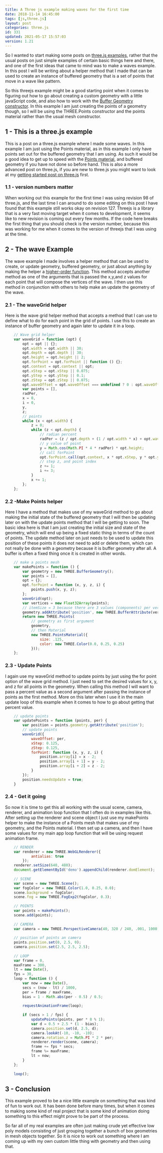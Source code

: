 ```yaml
---
title: A Three js example making waves for the first time
date: 2018-11-14 16:45:00
tags: [js,three.js]
layout: post
categories: three.js
id: 331
updated: 2021-05-17 15:57:03
version: 1.21
---
```


So I wanted to start making some posts on [three.js examples](/2021/02/19/threejs-examples/), rather that the usual posts on just simple examples of certain basic things here and there, and one of the first ideas that came to mind was to make a waves example. In this post I will be writing about a helper method that I made that can be used to create an instance of buffered geometry that is a set of points that move in a wave like pattern.

So this threejs example might be a good starting point when it comes to figuring out how to go about creating a custom geometry with a little javaScript code, and also how to work with the [Buffer Geometry constructor](/2021/04/22/threejs-buffer-geometry/). In this example I am just creating the points of a geometry though, so I will be using the THREE.Points constructor and the points material rather than the usual mesh constructor.

<!-- more -->

## 1 - This is a three.js example

This is a post on a three.js example where I made some waves. In this example I am just using the Points material, as in this example I only have points set out for the buffered geometry that I am using. As such it would be a good idea to get up to speed with the [Points material](/2018/05/12/threejs-points-material/), and buffered geometry if you have not done so before hand. This is also a more advanced post on three.js, if you are new to three.js you might want to look at my [getting started post on three.js](/2018/04/04/threejs-getting-started/) first.

### 1.1 - version numbers matter

When working out this example for the first time I was using revision 98 of three.js, and the last time I can around to do some editing on this post I have found that this example still works okay on revision 127. Threejs is a library that is a very fast moving target when it comes to development, it seems like to new revision is coming out every few months. If the code here breaks the first thing that you should check is the version number, because this was working for me when it comes to the version of threejs that I was using at the time.

## 2 - The wave Example

The wave example I made involves a helper method that can be used to create, or update geometry, buffered geometry, or just about anything by making the helper a [higher-order function](https://en.wikipedia.org/wiki/Higher-order_function). This method accepts another method as one of the arguments that is passed the x,y,and z values for each point that will compose the vertices of the wave. I then use this method in conjunction with others to help make an update the geometry of the wave.

### 2.1 - The waveGrid helper

Here is the wave grid helper method that accepts a method that I can use to define what to do for each point in the grid of points. I use this to create an instance of buffer geometry and again later to update it in a loop.

```js
    // Wave grid helper
    var waveGrid = function (opt) {
        opt = opt || {};
        opt.width = opt.width || 30;
        opt.depth = opt.depth || 30;
        opt.height = opt.height || 2;
        opt.forPoint = opt.forPoint || function () {};
        opt.context = opt.context || opt;
        opt.xStep = opt.xStep || 0.075;
        opt.yStep = opt.yStep || 0.1;
        opt.zStep = opt.zStep || 0.075;
        opt.waveOffset = opt.waveOffset === undefined ? 0 : opt.waveOffset;
        var points = [],
        radPer,
        x = 0,
        i = 0,
        y,
        z;
        // points
        while (x < opt.width) {
            z = 0;
            while (z < opt.depth) {
                // radian percent
                radPer = (z / opt.depth + (1 / opt.width * x) + opt.waveOffset) % 1;
                // y value of point
                y = Math.cos(Math.PI * 4 * radPer) * opt.height;
                // call forPoint
                opt.forPoint.call(opt.context, x * opt.xStep, y * opt.yStep, z * opt.zStep, i);
                // step z, and point index
                z += 1;
                i += 3;
            }
            x += 1;
        };
    };
```

### 2.2 -Make Points helper

Here I have a method that makes use of my waveGrid method to go about making the initial state of the buffered geometry that I will then be updating later on with the update points method that I will be getting to soon. The basic idea here is that I am just creating the initial size and state of the geometry, which will end up being a fixed static thing in terms of the count of points. The update method later on just needs to be used to update this position of these points it does not need to add or delete them, which can not really be done with a geometry because it is buffer geometry after all. A buffer is often a fixed thing once it is created in other words.

```js
    // make a points mesh
    var makePoints = function () {
        var geometry = new THREE.BufferGeometry();
        var points = [],
        opt = {};
        opt.forPoint = function (x, y, z, i) {
            points.push(x, y, z);
        };
        waveGrid(opt);
        var vertices = new Float32Array(points);
        // itemSize = 3 because there are 3 values (components) per vertex
        geometry.addAttribute('position', new THREE.BufferAttribute(vertices, 3));
        return new THREE.Points(
            // geometry as first argument
            geometry,
            // then Material
            new THREE.PointsMaterial({
                size: .125,
                color: new THREE.Color(0.0, 0.25, 0.25)
            }));
    };
```

### 2.3 - Update Points

I again use my waveGrid method to update points by just using the for point option of the wave grid method. I just need to set the desired values for x, y, and z for all points in the geometry. When calling this method I will want to pass a percent value as a second argument after passing the instance of points as the first method. More on this later when I use it in the main update loop of this example when it comes to how to go about getting that percent value.

```js
    // update points
    var updatePoints = function (points, per) {
        var position = points.geometry.getAttribute('position');
        // update points
        waveGrid({
            waveOffset: per,
            xStep: 0.125,
            zStep: 0.125,
            forPoint: function (x, y, z, i) {
                position.array[i] = x - 2;
                position.array[i + 1] = y - 2;
                position.array[i + 2] = z - 2;
            }
        });
        position.needsUpdate = true;
    }
```

### 2.4 - Get it going

So now it is time to get this all working with the usual scene, camera, renderer, and animation loop function that I often do in examples like this. After setting up the renderer and scene object I just use my makePoints helper to make the instance of a Points mesh that makes use of my geometry, and the Points material. I then set up a camera, and then I have some values for my main app loop function that will be using request animation frame.

```js
    // RENDER
    var renderer = new THREE.WebGLRenderer({
            antialias: true
        });
    renderer.setSize(640, 480);
    document.getElementById('demo').appendChild(renderer.domElement);
 
    // SCENE
    var scene = new THREE.Scene();
    var fogColor = new THREE.Color(1.0, 0.25, 0.0);
    scene.background = fogColor;
    scene.fog = new THREE.FogExp2(fogColor, 0.3);
 
    // POINTS
    var points = makePoints();
    scene.add(points);
 
    // CAMERA
    var camera = new THREE.PerspectiveCamera(40, 320 / 240, .001, 1000);
 
    // position of points an camera
    points.position.set(0, 2.5, 0);
    camera.position.set(2.5, 2.5, 2.5);
 
    // LOOP
    var frame = 0,
    maxFrame = 300,
    lt = new Date(),
    fps = 30,
    loop = function () {
        var now = new Date(),
        secs = (now - lt) / 1000,
        per = frame / maxFrame,
        bias = 1 - Math.abs(per - 0.5) / 0.5;
 
        requestAnimationFrame(loop);
 
        if (secs > 1 / fps) {
            updatePoints(points, per * 8 % 1);
            var d = 0.5 + 2.5 * (1 - bias);
            camera.position.set(d, 2.5, d);
            camera.lookAt(-10, -10, -10);
            camera.rotation.z = Math.PI * 2 * per;
            renderer.render(scene, camera);
            frame += fps * secs;
            frame %= maxFrame;
            lt = now;
        }
    };
 
    loop();
```

## 3 - Conclusion

This example proved to be a nice little example on something that was kind of fun to work out. It has been done before many times, but when it comes to making some kind of real project that is some kind of animation doing something to this effect might prove to be part of the process.

So far all of my real examples are often just making crude yet effective low poly models consisting of just grouping together a bunch of box geometries in mesh objects together. So it is nice to work out something where I am coming up with my own custom little thing with geometry and then using that.
